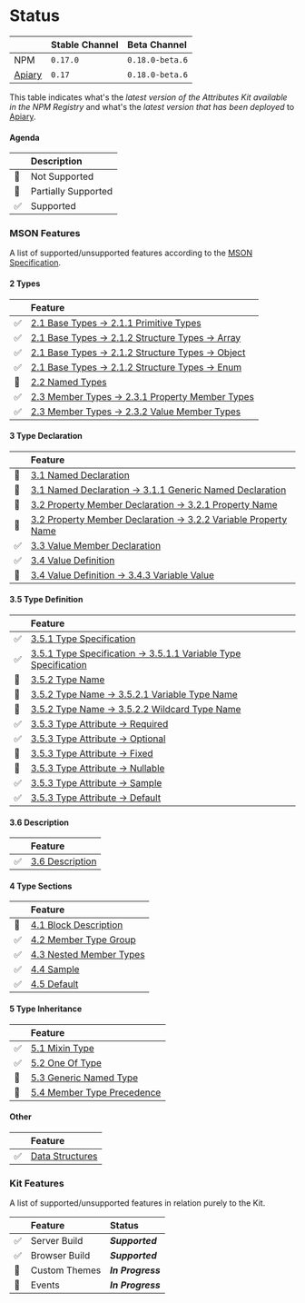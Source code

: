 # Status

|       | Stable Channel | Beta Channel    |
|:------|:---------------|:----------------|
| NPM   | `0.17.0`       | `0.18.0-beta.6` |
| [Apiary](https://apiary.io) | `0.17` | `0.18.0-beta.6` |

This table indicates what's the _latest version of the Attributes Kit available in the NPM Registry_ and what's the _latest version that has been deployed_ to [Apiary](https://apiary.io).

#### Agenda

|    | Description         |
|:---|:--------------------|
| :red_circle: | Not Supported |
| :large_blue_circle: | Partially Supported |
| :white_check_mark: | Supported |

### MSON Features

A list of supported/unsupported features according to the [MSON Specification](https://github.com/apiaryio/mson/blob/master/MSON%20Specification.md).

#### 2 Types

|    | Feature             |
|:---|:--------------------|
| :white_check_mark: | [2.1 Base Types → 2.1.1 Primitive Types](https://github.com/apiaryio/mson/blob/master/MSON%20Specification.md#211-primitive-types) |
| :white_check_mark: | [2.1 Base Types → 2.1.2 Structure Types → Array](https://github.com/apiaryio/mson/blob/master/MSON%20Specification.md#212-structure-types) |
| :white_check_mark: | [2.1 Base Types → 2.1.2 Structure Types → Object](https://github.com/apiaryio/mson/blob/master/MSON%20Specification.md#212-structure-types) |
| :white_check_mark: | [2.1 Base Types → 2.1.2 Structure Types → Enum](https://github.com/apiaryio/mson/blob/master/MSON%20Specification.md#212-structure-types) |
| :red_circle: | [2.2 Named Types](https://github.com/apiaryio/mson/blob/master/MSON%20Specification.md#22-named-types) |
| :white_check_mark: | [2.3 Member Types → 2.3.1 Property Member Types](https://github.com/apiaryio/mson/blob/master/MSON%20Specification.md#231-property-member-types) |
| :white_check_mark: | [2.3 Member Types → 2.3.2 Value Member Types](https://github.com/apiaryio/mson/blob/master/MSON%20Specification.md#232-value-member-types) |

#### 3 Type Declaration

|    | Feature             |
|:---|:--------------------|
| :red_circle: | [3.1 Named Declaration](https://github.com/apiaryio/mson/blob/master/MSON%20Specification.md#31-named-declaration) |
| :red_circle: | [3.1 Named Declaration → 3.1.1 Generic Named Declaration](https://github.com/apiaryio/mson/blob/master/MSON%20Specification.md#311-generic-named-declaration) |
| :red_circle: | [3.2 Property Member Declaration → 3.2.1 Property Name](https://github.com/apiaryio/mson/blob/master/MSON%20Specification.md#321-property-name) |
| :red_circle: | [3.2 Property Member Declaration → 3.2.2 Variable Property Name](https://github.com/apiaryio/mson/blob/master/MSON%20Specification.md#322-variable-property-name) |
| :white_check_mark: | [3.3 Value Member Declaration](https://github.com/apiaryio/mson/blob/master/MSON%20Specification.md#33-value-member-declaration) |
| :white_check_mark: | [3.4 Value Definition](https://github.com/apiaryio/mson/blob/master/MSON%20Specification.md#34-value-definition) |
| :red_circle: | [3.4 Value Definition → 3.4.3 Variable Value](https://github.com/apiaryio/mson/blob/master/MSON%20Specification.md#343-variable-value) |

#### 3.5 Type Definition

|    | Feature             |
|:---|:--------------------|
| :white_check_mark: | [3.5.1 Type Specification](https://github.com/apiaryio/mson/blob/master/MSON%20Specification.md#351-type-specification) |
| :white_check_mark: | [3.5.1 Type Specification → 3.5.1.1 Variable Type Specification](https://github.com/apiaryio/mson/blob/master/MSON%20Specification.md#3511-variable-type-specification) |
| :red_circle: | [3.5.2 Type Name](https://github.com/apiaryio/mson/blob/master/MSON%20Specification.md#352-type-name) |
| :red_circle: | [3.5.2 Type Name → 3.5.2.1 Variable Type Name](https://github.com/apiaryio/mson/blob/master/MSON%20Specification.md#3521-variable-type-name) |
| :red_circle: | [3.5.2 Type Name → 3.5.2.2 Wildcard Type Name](https://github.com/apiaryio/mson/blob/master/MSON%20Specification.md#3522-wildcard-type-name) |
| :white_check_mark: | [3.5.3 Type Attribute → Required](https://github.com/apiaryio/mson/blob/master/MSON%20Specification.md#353-type-attribute) |
| :white_check_mark: | [3.5.3 Type Attribute → Optional](https://github.com/apiaryio/mson/blob/master/MSON%20Specification.md#353-type-attribute) |
| :red_circle: | [3.5.3 Type Attribute → Fixed](https://github.com/apiaryio/mson/blob/master/MSON%20Specification.md#353-type-attribute) |
| :red_circle: | [3.5.3 Type Attribute → Nullable](https://github.com/apiaryio/mson/blob/master/MSON%20Specification.md#353-type-attribute) |
| :white_check_mark: | [3.5.3 Type Attribute → Sample](https://github.com/apiaryio/mson/blob/master/MSON%20Specification.md#353-type-attribute) |
| :white_check_mark: | [3.5.3 Type Attribute → Default](https://github.com/apiaryio/mson/blob/master/MSON%20Specification.md#353-type-attribute) |

#### 3.6 Description

|    | Feature             |
|:---|:--------------------|
| :white_check_mark: | [3.6 Description](https://github.com/apiaryio/mson/blob/master/MSON%20Specification.md#36-description) |

#### 4 Type Sections

|    | Feature             |
|:---|:--------------------|
| :large_blue_circle: | [4.1 Block Description](https://github.com/apiaryio/mson/blob/master/MSON%20Specification.md#41-block-description) |
| :white_check_mark: | [4.2 Member Type Group](https://github.com/apiaryio/mson/blob/master/MSON%20Specification.md#42-member-type-group) |
| :white_check_mark: | [4.3 Nested Member Types](https://github.com/apiaryio/mson/blob/master/MSON%20Specification.md#43-nested-member-types) |
| :white_check_mark: | [4.4 Sample](https://github.com/apiaryio/mson/blob/master/MSON%20Specification.md#44-sample) |
| :white_check_mark: | [4.5 Default](https://github.com/apiaryio/mson/blob/master/MSON%20Specification.md#45-default) |

#### 5 Type Inheritance

|    | Feature             |
|:---|:--------------------|
| :white_check_mark: | [5.1 Mixin Type](https://github.com/apiaryio/mson/blob/master/MSON%20Specification.md#51-mixin-type) |
| :white_check_mark: | [5.2 One Of Type](https://github.com/apiaryio/mson/blob/master/MSON%20Specification.md#52-one-of-type) |
| :red_circle: | [5.3 Generic Named Type](https://github.com/apiaryio/mson/blob/master/MSON%20Specification.md#53-generic-named-type) |
| :red_circle: | [5.4 Member Type Precedence](https://github.com/apiaryio/mson/blob/master/MSON%20Specification.md#54-member-type-precedence) |


#### Other

|    | Feature             |
|:---|:--------------------|
| :white_check_mark: | [Data Structures](https://github.com/apiaryio/api-blueprint/blob/master/API%20Blueprint%20Specification.md#data-structures-section) |

### Kit Features

A list of supported/unsupported features in relation purely to the Kit.

|    | Feature             | Status       |
|:---|:--------------------|:-------------|
| :white_check_mark: | Server Build | _**Supported**_ |
| :white_check_mark: | Browser Build | _**Supported**_ |
| :red_circle:| Custom Themes | _**In  Progress**_ |
| :red_circle:| Events | _**In  Progress**_ |
